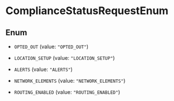 <!--  Copyright 2025 Cisco Systems Inc.

Permission is hereby granted, free of charge, to any person obtaining a copy
of this software and associated documentation files (the "Software"), to deal
in the Software without restriction, including without limitation the rights
to use, copy, modify, merge, publish, distribute, sublicense, and/or sell
copies of the Software, and to permit persons to whom the Software is
furnished to do so, subject to the following conditions:

The above copyright notice and this permission notice shall be included in
all copies or substantial portions of the Software.

THE SOFTWARE IS PROVIDED "AS IS", WITHOUT WARRANTY OF ANY KIND, EXPRESS OR
IMPLIED, INCLUDING BUT NOT LIMITED TO THE WARRANTIES OF MERCHANTABILITY,
FITNESS FOR A PARTICULAR PURPOSE AND NONINFRINGEMENT. IN NO EVENT SHALL THE
AUTHORS OR COPYRIGHT HOLDERS BE LIABLE FOR ANY CLAIM, DAMAGES OR OTHER
LIABILITY, WHETHER IN AN ACTION OF CONTRACT, TORT OR OTHERWISE, ARISING FROM,
OUT OF OR IN CONNECTION WITH THE SOFTWARE OR THE USE OR OTHER DEALINGS IN
THE SOFTWARE.-->


# ComplianceStatusRequestEnum

## Enum


* `OPTED_OUT` (value: `"OPTED_OUT"`)

* `LOCATION_SETUP` (value: `"LOCATION_SETUP"`)

* `ALERTS` (value: `"ALERTS"`)

* `NETWORK_ELEMENTS` (value: `"NETWORK_ELEMENTS"`)

* `ROUTING_ENABLED` (value: `"ROUTING_ENABLED"`)



